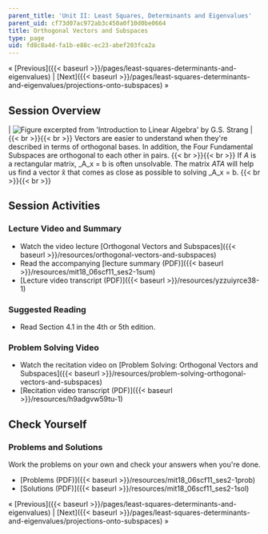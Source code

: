 ```yaml
---
parent_title: 'Unit II: Least Squares, Determinants and Eigenvalues'
parent_uid: cf73d07ac972ab3c450a0f10d0be0664
title: Orthogonal Vectors and Subspaces
type: page
uid: fd8c8a4d-fa1b-e88c-ec23-abef203fca2a
---
```


« [Previous]({{< baseurl >}}/pages/least-squares-determinants-and-eigenvalues) | [Next]({{< baseurl >}}/pages/least-squares-determinants-and-eigenvalues/projections-onto-subspaces) »

Session Overview
----------------

| ![Figure excerpted from 'Introduction to Linear Algebra' by G.S. Strang](BASEURL_PLACEHOLDER/resources/2_1) |  {{< br >}}{{< br >}} Vectors are easier to understand when they're described in terms of orthogonal bases. In addition, the Four Fundamental Subspaces are orthogonal to each other in pairs. {{< br >}}{{< br >}} If _A_ is a rectangular matrix, _A_x = b is often unsolvable. The matrix _ATA_ will help us find a vector x̂ that comes as close as possible to solving _A_x = b. {{< br >}}{{< br >}}  

Session Activities
------------------

### Lecture Video and Summary

*   Watch the video lecture [Orthogonal Vectors and Subspaces]({{< baseurl >}}/resources/orthogonal-vectors-and-subspaces)
*   Read the accompanying [lecture summary (PDF)]({{< baseurl >}}/resources/mit18_06scf11_ses2-1sum)
*   [Lecture video transcript (PDF)]({{< baseurl >}}/resources/yzzuiyrce38-1)

### Suggested Reading

*   Read Section 4.1 in the 4th or 5th edition.

### Problem Solving Video

*   Watch the recitation video on [Problem Solving: Orthogonal Vectors and Subspaces]({{< baseurl >}}/resources/problem-solving-orthogonal-vectors-and-subspaces)
*   [Recitation video transcript (PDF)]({{< baseurl >}}/resources/h9adgvw59tu-1)

Check Yourself
--------------

### Problems and Solutions

Work the problems on your own and check your answers when you're done.

*   [Problems (PDF)]({{< baseurl >}}/resources/mit18_06scf11_ses2-1prob)
*   [Solutions (PDF)]({{< baseurl >}}/resources/mit18_06scf11_ses2-1sol)

« [Previous]({{< baseurl >}}/pages/least-squares-determinants-and-eigenvalues) | [Next]({{< baseurl >}}/pages/least-squares-determinants-and-eigenvalues/projections-onto-subspaces) »